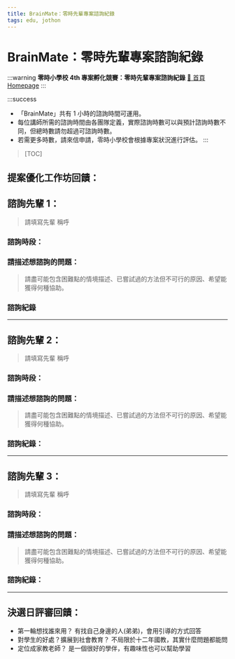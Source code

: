 ```yaml
---
title: BrainMate：零時先輩專案諮詢紀錄
tags: edu, jothon
---
```


# BrainMate：零時先輩專案諮詢紀錄

:::warning
**零時小學校 4th 專案孵化競賽：零時先輩專案諮詢紀錄**
[🏫 首頁 Homepage](https://g0v.hackmd.io/@jothon/rydvIDluT)
:::

:::success
* 「BrainMate」共有 1 小時的諮詢時間可運用。
* 每位講師所需的諮詢時間由各團隊定義，實際諮詢時數可以與預計諮詢時數不同，但總時數請勿超過可諮詢時數。
* 若需更多時數，請來信申請，零時小學校會根據專案狀況進行評估。
:::


> [TOC]

## 提案優化工作坊回饋：

## 諮詢先輩 1：
> 請填寫先輩 稱呼

### 諮詢時段：


### 請描述想諮詢的問題：
> 請盡可能包含困難點的情境描述、已嘗試過的方法但不可行的原因、希望能獲得何種協助。



### 諮詢紀錄



---

## 諮詢先輩 2：
> 請填寫先輩 稱呼


### 諮詢時段：


### 請描述想諮詢的問題：
> 請盡可能包含困難點的情境描述、已嘗試過的方法但不可行的原因、希望能獲得何種協助。


### 諮詢紀錄：



---

## 諮詢先輩 3：
> 請填寫先輩 稱呼


### 諮詢時段：


### 請描述想諮詢的問題：
> 請盡可能包含困難點的情境描述、已嘗試過的方法但不可行的原因、希望能獲得何種協助。


### 諮詢紀錄：




---

## 決選日評審回饋：
- 第一輪想找誰來用？
有找自己身邊的人(弟弟)，會用引導的方式回答
- 對學生的好處？擴展到社會教育？
不局限於十二年國教，其實什麼問題都能問
- 定位成家教老師？
是一個很好的學伴，有趣味性也可以幫助學習